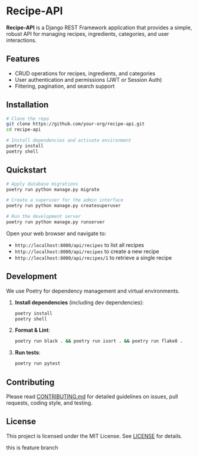 # Recipe-API

**Recipe-API** is a Django REST Framework application that provides a simple, robust API for managing recipes, ingredients, categories, and user interactions.

## Features

- CRUD operations for recipes, ingredients, and categories
- User authentication and permissions (JWT or Session Auth)
- Filtering, pagination, and search support

## Installation

```bash
# Clone the repo
git clone https://github.com/your-org/recipe-api.git
cd recipe-api

# Install dependencies and activate environment
poetry install
poetry shell
```

## Quickstart

```bash
# Apply database migrations
poetry run python manage.py migrate

# Create a superuser for the admin interface
poetry run python manage.py createsuperuser

# Run the development server
poetry run python manage.py runserver
```

Open your web browser and navigate to:

- `http://localhost:8000/api/recipes` to list all recipes
- `http://localhost:8000/api/recipes` to create a new recipe
- `http://localhost:8000/api/recipes/1` to retrieve a single recipe

## Development

We use Poetry for dependency management and virtual environments.

1. **Install dependencies** (including dev dependencies):
   ```bash
   poetry install
   poetry shell
   ```
2. **Format & Lint**:
   ```bash
   poetry run black . && poetry run isort . && poetry run flake8 .
   ```
3. **Run tests**:
   ```bash
   poetry run pytest
   ```

## Contributing

Please read [CONTRIBUTING.md](https://github.com/the-nulldev/recipes-api/blob/main/CONTRIBUTING.md) for detailed guidelines on issues, pull requests, coding style, and testing.

## License

This project is licensed under the MIT License. See [LICENSE](https://github.com/the-nulldev/recipes-api/blob/main/LICENSE) for details.

this is feature branch